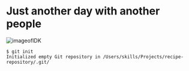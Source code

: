 # Just another day with another people
![imageofIDK](https://blog-leadstar.pl/wp-content/uploads/2019/04/Linki-tekstowe.jpg)
```
$ git init
Initialized empty Git repository in /Users/skills/Projects/recipe-repository/.git/
```
